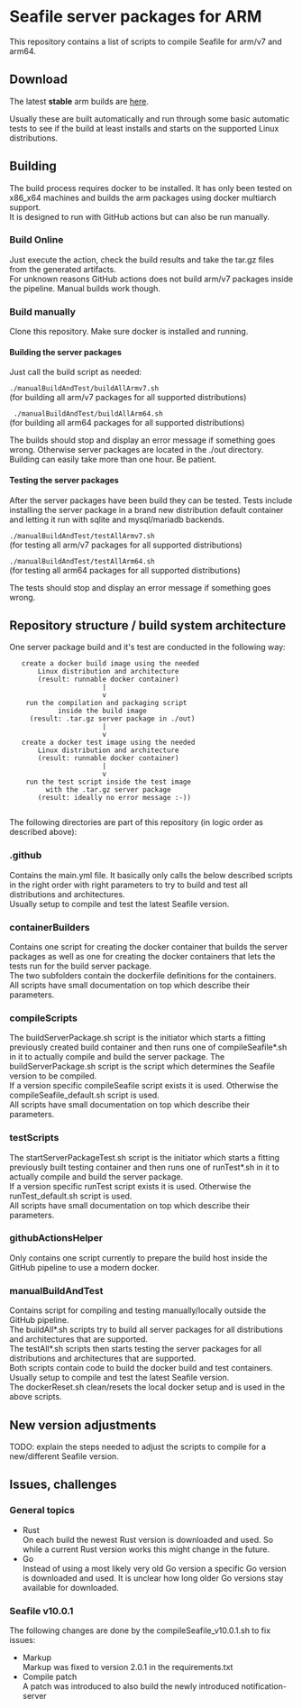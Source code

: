 # Seafile server packages for ARM
This repository contains a list of scripts to compile Seafile for arm/v7 and arm64.  

## Download
The latest **stable** arm builds are [here](https://github.com/lanmarc77/seafile-arm/releases).  
  
Usually these are built automatically and run through some basic automatic tests to see if the build at least installs and starts on the supported Linux distributions.  
  
## Building
The build process requires docker to be installed. It has only been tested on x86_x64 machines and builds the arm packages using docker multiarch support.  
It is designed to run with GitHub actions but can also be run manually.  

### Build Online
Just execute the action, check the build results and take the tar.gz files from the generated artifacts.  
For unknown reasons GitHub actions does not build arm/v7 packages inside the pipeline. Manual builds work though.  
  
### Build manually
Clone this repository. Make sure docker is installed and running.  
  
#### Building the server packages
Just call the build script as needed:  
  
```./manualBuildAndTest/buildAllArmv7.sh```  
(for building all arm/v7 packages for all supported distributions)  
  
``` ./manualBuildAndTest/buildAllArm64.sh```  
(for building all arm64 packages for all supported distributions)  
  
The builds should stop and display an error message if something goes wrong. Otherwise server packages are located in the ./out directory.  
Building can easily take more than one hour. Be patient.  
  
#### Testing the server packages
After the server packages have been build they can be tested. Tests include installing the server package in a brand new distribution default container and letting it run with sqlite and mysql/mariadb backends.  
  
```./manualBuildAndTest/testAllArmv7.sh```  
(for testing all arm/v7 packages for all supported distributions)  
  
```./manualBuildAndTest/testAllArm64.sh```  
(for testing all arm64 packages for all supported distributions)  
   
The tests should stop and display an error message if something goes wrong.    

## Repository structure / build system architecture
One server package build and it's test are conducted in the following way:  
  
```
   create a docker build image using the needed
       Linux distribution and architecture
       (result: runnable docker container)
                       |
                       v
    run the compilation and packaging script
            inside the build image
     (result: .tar.gz server package in ./out)
                       |
                       v
   create a docker test image using the needed
       Linux distribution and architecture
       (result: runnable docker container)
                       |
                       v
    run the test script inside the test image
         with the .tar.gz server package
       (result: ideally no error message :-))
       
```

The following directories are part of this repository (in logic order as described above):  
### .github
Contains the main.yml file. It basically only calls the below described scripts in the right order with right parameters to try to build and test all distributions and architectures.  
Usually setup to compile and test the latest Seafile version.  
### containerBuilders  
Contains one script for creating the docker container that builds the server packages as well as one for creating the docker containers that lets the tests run for the build server package.  
The two subfolders contain the dockerfile definitions for the containers.  
All scripts have small documentation on top which describe their parameters.
### compileScripts  
The buildServerPackage.sh script is the initiator which starts a fitting previously created build container and then runs one of compileSeafile*.sh in it to actually compile and build the server package. The buildServerPackage.sh script is the script which determines the Seafile version to be compiled.  
If a version specific compileSeafile script exists it is used. Otherwise the compileSeafile_default.sh script is used.  
All scripts have small documentation on top which describe their parameters.
### testScripts  
The startServerPackageTest.sh script is the initiator which starts a fitting previously built testing container and then runs one of runTest*.sh in it to actually compile and build the server package.  
If a version specific runTest script exists it is used. Otherwise the runTest_default.sh script is used.  
All scripts have small documentation on top which describe their parameters.
### githubActionsHelper  
Only contains one script currently to prepare the build host inside the GitHub pipeline to use a modern docker.
### manualBuildAndTest  
Contains script for compiling and testing manually/locally outside the GitHub pipeline.  
The buildAll*.sh scripts try to build all server packages for all distributions and architectures that are supported.  
The testAll*.sh scripts then starts testing the server packages for all distributions and architectures that are supported.  
Both scripts contain code to build the docker build and test containers.  
Usually setup to compile and test the latest Seafile version.  
The dockerReset.sh clean/resets the local docker setup and is used in the above scripts.  

## New version adjustments
TODO: explain the steps needed to adjust the scripts to compile for a new/different Seafile version.  
  
## Issues, challenges
### General topics
* Rust  
On each build the newest Rust version is downloaded and used. So while a current Rust version works this might change in the future.
* Go  
Instead of using a most likely very old Go version a specific Go version is downloaded and used. It is unclear how long older Go versions stay available for downloaded.

### Seafile v10.0.1
The following changes are done by the compileSeafile_v10.0.1.sh to fix issues:  
* Markup  
Markup was fixed to version 2.0.1 in the requirements.txt
* Compile patch  
A patch was introduced to also build the newly introduced notification-server

